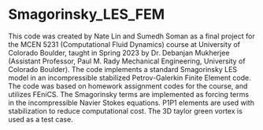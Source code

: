 # Smagorinsky_LES_FEM
This code was created by Nate Lin and Sumedh Soman as a final project for the MCEN 5231 (Computational Fluid Dynamics) course at University of Colorado Boulder, taught in Spring 2023 by Dr. Debanjan Mukherjee (Assistant Professor, Paul M. Rady Mechanical Engineering, University of Colorado Boulder). The code implements a standard Smagorinsky LES model in an incompressible stabilized Petrov-Galerkin Finite Element code. The code was based on homework assignment codes for the course, and utilizes FEniCS. 
The Smagorinsky terms are implemented as forcing terms in the incompressible Navier Stokes equations. P1P1 elements are used with stabilization to reduce computational cost. The 3D taylor green vortex is used as a test case.
